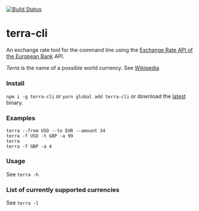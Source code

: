 [![Build Status](https://travis-ci.org/0xflotus/terra-cli.svg?branch=master)](https://travis-ci.org/0xflotus/terra-cli)

# terra-cli

An exchange rate tool for the command line using the [Exchange Rate API of the European Bank][1] API.

_Terra_ is the name of a possible world currency. See [Wikipedia][2]

### Install

`npm i -g terra-cli` or `yarn global add terra-cli` or download the [latest][3] binary.

### Examples

`terra --from USD --to EUR --amount 34`  
`terra -f USD -t GBP -a 99`  
`terra`  
`terra -f GBP -a 4`  

### Usage

See `terra -h`

### List of currently supported currencies

See `terra -l`

[1]: https://exchangeratesapi.io/
[2]: <https://en.wikipedia.org/wiki/Terra_(currency)>
[3]: https://github.com/0xflotus/terra-cli/releases/latest
